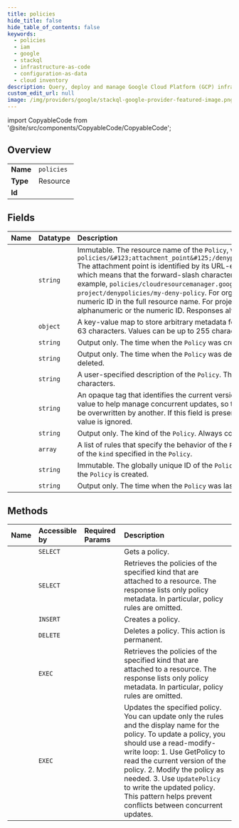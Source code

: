 ```yaml
---
title: policies
hide_title: false
hide_table_of_contents: false
keywords:
  - policies
  - iam
  - google    
  - stackql
  - infrastructure-as-code
  - configuration-as-data
  - cloud inventory
description: Query, deploy and manage Google Cloud Platform (GCP) infrastructure and resources using SQL
custom_edit_url: null
image: /img/providers/google/stackql-google-provider-featured-image.png
---
```


import CopyableCode from '@site/src/components/CopyableCode/CopyableCode';




## Overview
<table><tbody>
<tr><td><b>Name</b></td><td><code>policies</code></td></tr>
<tr><td><b>Type</b></td><td>Resource</td></tr>
<tr><td><b>Id</b></td><td><CopyableCode code="google.iam.policies" /></td></tr>
</tbody></table>

## Fields
| Name | Datatype | Description |
|:-----|:---------|:------------|
| <CopyableCode code="name" /> | `string` | Immutable. The resource name of the `Policy`, which must be unique. Format: `policies/&#123;attachment_point&#125;/denypolicies/&#123;policy_id&#125;` The attachment point is identified by its URL-encoded full resource name, which means that the forward-slash character, `/`, must be written as `%2F`. For example, `policies/cloudresourcemanager.googleapis.com%2Fprojects%2Fmy-project/denypolicies/my-deny-policy`. For organizations and folders, use the numeric ID in the full resource name. For projects, requests can use the alphanumeric or the numeric ID. Responses always contain the numeric ID. |
| <CopyableCode code="annotations" /> | `object` | A key-value map to store arbitrary metadata for the `Policy`. Keys can be up to 63 characters. Values can be up to 255 characters. |
| <CopyableCode code="createTime" /> | `string` | Output only. The time when the `Policy` was created. |
| <CopyableCode code="deleteTime" /> | `string` | Output only. The time when the `Policy` was deleted. Empty if the policy is not deleted. |
| <CopyableCode code="displayName" /> | `string` | A user-specified description of the `Policy`. This value can be up to 63 characters. |
| <CopyableCode code="etag" /> | `string` | An opaque tag that identifies the current version of the `Policy`. IAM uses this value to help manage concurrent updates, so they do not cause one update to be overwritten by another. If this field is present in a CreatePolicyRequest, the value is ignored. |
| <CopyableCode code="kind" /> | `string` | Output only. The kind of the `Policy`. Always contains the value `DenyPolicy`. |
| <CopyableCode code="rules" /> | `array` | A list of rules that specify the behavior of the `Policy`. All of the rules should be of the `kind` specified in the `Policy`. |
| <CopyableCode code="uid" /> | `string` | Immutable. The globally unique ID of the `Policy`. Assigned automatically when the `Policy` is created. |
| <CopyableCode code="updateTime" /> | `string` | Output only. The time when the `Policy` was last updated. |
## Methods
| Name | Accessible by | Required Params | Description |
|:-----|:--------------|:----------------|:------------|
| <CopyableCode code="get" /> | `SELECT` | <CopyableCode code="policiesId, policiesId1, policiesId2" /> | Gets a policy. |
| <CopyableCode code="list_policies" /> | `SELECT` | <CopyableCode code="policiesId, policiesId1" /> | Retrieves the policies of the specified kind that are attached to a resource. The response lists only policy metadata. In particular, policy rules are omitted. |
| <CopyableCode code="create_policy" /> | `INSERT` | <CopyableCode code="policiesId, policiesId1" /> | Creates a policy. |
| <CopyableCode code="delete" /> | `DELETE` | <CopyableCode code="policiesId, policiesId1, policiesId2" /> | Deletes a policy. This action is permanent. |
| <CopyableCode code="_list_policies" /> | `EXEC` | <CopyableCode code="policiesId, policiesId1" /> | Retrieves the policies of the specified kind that are attached to a resource. The response lists only policy metadata. In particular, policy rules are omitted. |
| <CopyableCode code="update" /> | `EXEC` | <CopyableCode code="policiesId, policiesId1, policiesId2" /> | Updates the specified policy. You can update only the rules and the display name for the policy. To update a policy, you should use a read-modify-write loop: 1. Use GetPolicy to read the current version of the policy. 2. Modify the policy as needed. 3. Use `UpdatePolicy` to write the updated policy. This pattern helps prevent conflicts between concurrent updates. |
